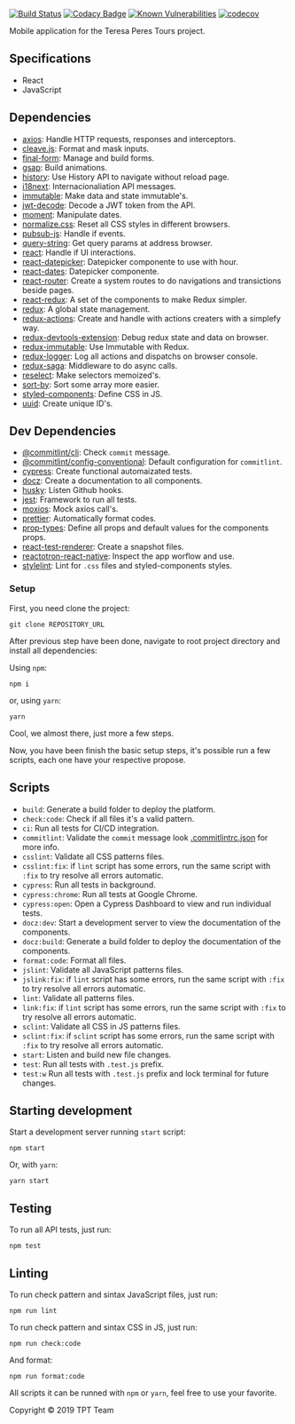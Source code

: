 [![Build Status](https://travis-ci.com/dextra/tpt-platform.svg?token=vxnPpNeV26x68X1q2Vud&branch=master)](https://travis-ci.com/dextra/tpt-platform)
[![Codacy Badge](https://api.codacy.com/project/badge/Grade/c36cafe6be834e37a4395a630c09f108)](https://www.codacy.com?utm_source=github.com&utm_medium=referral&utm_content=dextra/tpt-platform&utm_campaign=Badge_Grade)
[![Known Vulnerabilities](https://snyk.io/test/github/dextra/tpt-platform/badge.svg)](https://snyk.io/test/github/dextra/tpt-platform)
[![codecov](https://codecov.io/gh/dextra/tpt-platform/branch/master/graph/badge.svg?token=k1Dh6UC05o)](https://codecov.io/gh/dextra/tpt-platform)

Mobile application for the Teresa Peres Tours project.

## Specifications

-   React
-   JavaScript

## Dependencies

-   [axios](https://www.npmjs.com/package/axios): Handle HTTP requests, responses and interceptors.
-   [cleave.js](https://www.npmjs.com/package/cleave.js): Format and mask inputs.
-   [final-form](https://www.npmjs.com/package/final-form): Manage and build forms.
-   [gsap](https://www.npmjs.com/package/gsap): Build animations.
-   [history](https://www.npmjs.com/package/history): Use History API to navigate without reload page.
-   [i18next](https://www.npmjs.com/package/i18next): Internacionaliation API messages.
-   [immutable](https://www.npmjs.com/package/immutable): Make data and state immutable's.
-   [jwt-decode](https://www.npmjs.com/package/jwt-decode): Decode a JWT token from the API.
-   [moment](https://www.npmjs.com/package/moment): Manipulate dates.
-   [normalize.css](https://www.npmjs.com/package/normalize.css): Reset all CSS styles in different browsers.
-   [pubsub-js](https://www.npmjs.com/package/pubsub-js): Handle if events.
-   [query-string](https://www.npmjs.com/package/query-string): Get query params at address browser.
-   [react](https://www.npmjs.com/package/react): Handle if UI interactions.
-   [react-datepicker](https://www.npmjs.com/package/react-datepicker): Datepicker componente to use with hour.
-   [react-dates](https://www.npmjs.com/package/react-dates): Datepicker componente.
-   [react-router](https://www.npmjs.com/package/react-router): Create a system routes to do navigations and transictions beside pages.
-   [react-redux](https://www.npmjs.com/package/react-redux): A set of the components to make Redux simpler.
-   [redux](https://www.npmjs.com/package/redux): A global state management.
-   [redux-actions](https://www.npmjs.com/package/redux-actions): Create and handle with actions creaters with a simplefy way.
-   [redux-devtools-extension](https://www.npmjs.com/package/redux-devtools-extension): Debug redux state and data on browser.
-   [redux-immutable](https://www.npmjs.com/package/redux-immutable): Use Immutable with Redux.
-   [redux-logger](https://www.npmjs.com/package/redux-logger): Log all actions and dispatchs on browser console.
-   [redux-saga](https://www.npmjs.com/package/redux-saga): Middleware to do async calls.
-   [reselect](https://www.npmjs.com/package/reselect): Make selectors memoized's.
-   [sort-by](https://www.npmjs.com/package/sort-by): Sort some array more easier.
-   [styled-components](https://www.npmjs.com/package/styled-components): Define CSS in JS.
-   [uuid](https://www.npmjs.com/package/uuid): Create unique ID's.

## Dev Dependencies

-   [@commitlint/cli](https://www.npmjs.com/package/@commitlint/cli): Check `commit` message.
-   [@commitlint/config-conventional](https://www.npmjs.com/package/@commitlint/config-conventional): Default configuration for `commitlint`.
-   [cypress](https://www.npmjs.com/package/cypress): Create functional automaizated tests.
-   [docz](https://www.npmjs.com/package/docz): Create a documentation to all components.
-   [husky](https://www.npmjs.com/package/husky): Listen Github hooks.
-   [jest](https://www.npmjs.com/package/jest): Framework to run all tests.
-   [moxios](https://www.npmjs.com/package/moxios): Mock axios call's.
-   [prettier](https://www.npmjs.com/package/prettier): Automatically format codes.
-   [prop-types](https://www.npmjs.com/package/prop-types): Define all props and default values for the components props.
-   [react-test-renderer](https://www.npmjs.com/package/react-test-renderer): Create a snapshot files.
-   [reactotron-react-native](https://www.npmjs.com/package/reactotron-react-native): Inspect the app worflow and use.
-   [stylelint](https://www.npmjs.com/package/stylelint): Lint for `.css` files and styled-components styles.

### Setup

First, you need clone the project:

```
git clone REPOSITORY_URL
```

After previous step have been done, navigate to root project directory and install all dependencies:

Using `npm`:

```
npm i
```

or, using `yarn`:

```
yarn
```

Cool, we almost there, just more a few steps.

Now, you have been finish the basic setup steps, it's possible run a few scripts, each one have your respective propose.

## Scripts

-   `build`: Generate a build folder to deploy the platform.
-   `check:code`: Check if all files it's a valid pattern.
-   `ci`: Run all tests for CI/CD integration.
-   `commitlint`: Validate the `commit` message look [.commitlintrc.json](FILE_LINK) for more info.
-   `csslint`: Validate all CSS patterns files.
-   `csslint:fix`: if `lint` script has some errors, run the same script with `:fix` to try resolve all errors automatic.
-   `cypress`: Run all tests in background.
-   `cypress:chrome`: Run all tests at Google Chrome.
-   `cypress:open`: Open a Cypress Dashboard to view and run individual tests.
-   `docz:dev`: Start a development server to view the documentation of the components.
-   `docz:build`: Generate a build folder to deploy the documentation of the components.
-   `format:code`: Format all files.
-   `jslint`: Validate all JavaScript patterns files.
-   `jslink:fix`: if `lint` script has some errors, run the same script with `:fix` to try resolve all errors automatic.
-   `lint`: Validate all patterns files.
-   `link:fix`: if `lint` script has some errors, run the same script with `:fix` to try resolve all errors automatic.
-   `sclint`: Validate all CSS in JS patterns files.
-   `sclint:fix`: if `sclint` script has some errors, run the same script with `:fix` to try resolve all errors automatic.
-   `start`: Listen and build new file changes.
-   `test`: Run all tests with `.test.js` prefix.
-   `test:w` Run all tests with `.test.js` prefix and lock terminal for future changes.

## Starting development

Start a development server running `start` script:

```
npm start
```

Or, with `yarn`:

```
yarn start
```

## Testing

To run all API tests, just run:

```
npm test
```

## Linting

To run check pattern and sintax JavaScript files, just run:

```
npm run lint
```

To run check pattern and sintax CSS in JS, just run:

```
npm run check:code
```

And format:

```
npm run format:code
```

All scripts it can be runned with `npm` or `yarn`, feel free to use your favorite.

Copyright © 2019 TPT Team
